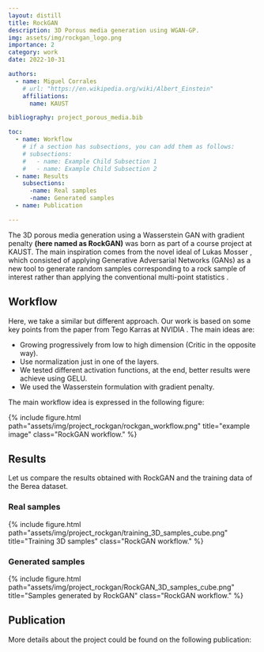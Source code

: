 ```yaml
---
layout: distill
title: RockGAN
description: 3D Porous media generation using WGAN-GP.
img: assets/img/rockgan_logo.png
importance: 2
category: work
date: 2022-10-31

authors:
  - name: Miguel Corrales
    # url: "https://en.wikipedia.org/wiki/Albert_Einstein"
    affiliations:
      name: KAUST

bibliography: project_porous_media.bib

toc:
  - name: Workflow
    # if a section has subsections, you can add them as follows:
    # subsections:
    #   - name: Example Child Subsection 1
    #   - name: Example Child Subsection 2
  - name: Results
    subsections:
      -name: Real samples
      -name: Generated samples
  - name: Publication

---
```




The 3D porous media generation using a Wasserstein GAN with gradient penalty **(here named as RockGAN)** was born as part of a course project at KAUST. The main inspiration comes from the novel ideal of Lukas Mosser <d-cite key="PhysRevE.96.043309"></d-cite>, which consisted of applying Generative Adversarial Networks (GANs) as a new tool to generate random samples corresponding to a rock sample of interest rather than applying the conventional multi-point statistics <d-cite key="OKABE2005121"></d-cite>.


## Workflow
Here, we take a similar but different approach. Our work is based on some key points from the paper  from Tego Karras at NVIDIA <d-cite key="karras2017progressive"></d-cite>. The main ideas are: 
- Growing progressively from low to high dimension (Critic in the opposite way).
- Use normalization just in one of the layers. 
- We tested different activation functions, at the end, better results were achieve using GELU. 
- We used the Wasserstein formulation with gradient penalty. 

The main workflow idea is expressed in the following figure:

{% include figure.html path="assets/img/project_rockgan/rockgan_workflow.png" title="example image" class="RockGAN workflow." %}

## Results
Let us compare the results obtained with RockGAN and the training data of the Berea dataset.

### Real samples
{% include figure.html path="assets/img/project_rockgan/training_3D_samples_cube.png" title="Training 3D samples" class="RockGAN workflow." %}

### Generated samples
{% include figure.html path="assets/img/project_rockgan/RockGAN_3D_samples_cube.png" title="Samples generated by RockGAN" class="RockGAN workflow." %}

## Publication
More details about the project could be found on the following publication:

<!-- ## References 
- Mosser, L., Dubrule, O., & Blunt, M. J. (2017). Reconstruction of three-dimensional porous media using generative adversarial neural networks. Physical Review E, 96(4), 043309.
- Okabe, H., & Blunt, M. J. (2005). Pore space reconstruction using multiple-point statistics. Journal of petroleum science and engineering, 46(1-2), 121-137.
- Karras, T., Aila, T., Laine, S., & Lehtinen, J. (2017). Progressive growing of gans for improved quality, stability, and variation. arXiv preprint arXiv:1710.10196. -->

